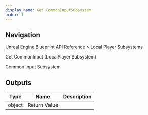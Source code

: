 ```yaml
---
display_name: Get CommonInputSubsystem
order: 1
---
```

## Navigation

[Unreal Engine Blueprint API Reference](https://dev.epicgames.com/documentation/en-us/unreal-engine/BlueprintAPI) > [Local Player Subsystems](https://dev.epicgames.com/documentation/en-us/unreal-engine/BlueprintAPI/LocalPlayerSubsystems)

Get CommonInput (LocalPlayer Subsystem)

Common Input Subsystem

## Outputs

| Type | Name | Description |
| --- | --- | --- |
| object | Return Value |  |
